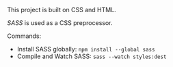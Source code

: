 This project is built on CSS and HTML.

*SASS* is used as a CSS preprocessor.

Commands:
* Install SASS globally: `npm install --global sass`
* Compile and Watch SASS: `sass --watch styles:dest`